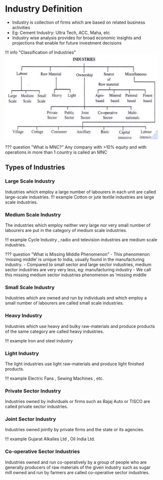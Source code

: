 # Industry Definition 
- Industry is collection of firms which are based on related business activities
- Eg: Cement Industry: Ultra Tech, ACC, Maha, etc
- Industry wise analysis provides for broad economic insights and projections that
enable for future investment decisions

!!! info "Classification of Industries"
    ![](img/image_2023-06-15-15-11-42.png)

??? question "What is MNC?"
    Any company with >10% equity and with operations in more than 1 country is called an MNC

## Types of Industries 
### Large Scale Industry
Industries which employ a large number of labourers in each unit are called large-scale industries.
!!! example
    Cotton or jute textile industries are large scale industries.

### Medium Scale Industry
The industries which employ neither very large nor very small number of labourers are put in
the category of medium scale industries. 

!!! example 
    Cycle Industry , radio and television industries are medium scale industries.

??? question "What is Missing Middle Phenomenon"
    - This phenomenon ‘missing middle’ is unique to India, usually found in the
    manufacturing industry.
    - Compared to small sector and large sector industries, medium sector industries
    are very very less, eg: manufacturing industry
    - We call this missing medium sector industries phenomenon as ‘missing middle

### Small Scale Industry 
Industries which are owned and run by individuals and which employ a small number of
labourers are called small scale industries.

### Heavy Industry
Industries which use heavy and bulky raw-materials and produce products of the same category
are called heavy industries.

!!! example
    Iron and steel industry

### Light Industry 
The light industries use light raw-materials and produce light finished products.

!!! example
    Electric Fans , Sewing Machines , etc.

### Private Sector Industry 
Industries owned by individuals or firms such as Bajaj Auto or TISCO are called private
sector industries.

### Joint Sector Industry
Industries owned jointly by private firms and the state or its agencies.

!!! example
    Gujarat Alkalies Ltd , Oil India Ltd.

### Co-operative Sector Industries 
Industries owned and run co-operatively by a group of people who are generally 
producers of raw materials of the given industry such as sugar mill owned and run by 
farmers are called co-operative sector industries.
